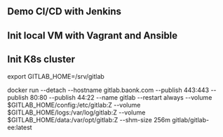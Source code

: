 ## Demo CI/CD with Jenkins
## Init local VM with Vagrant and Ansible
## Init K8s cluster

export GITLAB_HOME=/srv/gitlab

docker run --detach  --hostname gitlab.baonk.com --publish 443:443 --publish 80:80 --publish 44:22  --name gitlab  --restart always --volume $GITLAB_HOME/config:/etc/gitlab:Z  --volume $GITLAB_HOME/logs:/var/log/gitlab:Z  --volume $GITLAB_HOME/data:/var/opt/gitlab:Z  --shm-size 256m  gitlab/gitlab-ee:latest